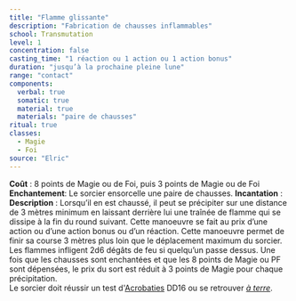```yaml
---
title: "Flamme glissante"
description: "Fabrication de chausses inflammables"
school: Transmutation
level: 1
concentration: false
casting_time: "1 réaction ou 1 action ou 1 action bonus"
duration: "jusqu’à la prochaine pleine lune"
range: "contact"
components:
  verbal: true
  somatic: true
  material: true
  materials: "paire de chausses"
ritual: true
classes:
  - Magie
  - Foi
source: "Elric"
---
```

**Coût** : 8 points de Magie ou de Foi, puis 3 points de Magie ou de Foi
**Enchantement**: Le sorcier ensorcelle une paire de chausses. 
**Incantation** : 
**Description** : Lorsqu’il en est chaussé, il peut se précipiter sur une distance de 3 mètres minimum en laissant derrière lui une traînée de flamme qui se dissipe à la fin du round suivant. Cette manoeuvre se fait au prix d’une action ou d’une action bonus ou d’un réaction. Cette manoeuvre permet de finir sa course 3 mètres plus loin que le déplacement maximum du sorcier.  
Les flammes infligent 2d6 dégâts de feu si quelqu’un passe dessus. Une fois que les chausses sont enchantées et que les 8 points de Magie ou PF sont dépensées, le prix du sort est réduit à 3 points de Magie pour chaque précipitation.  
Le sorcier doit réussir un test d'[Acrobaties](/utiliser-les-caractéristiques/#acrobaties) DD16 ou se retrouver [_à terre_](/gerer-la-sante-du-personnage/#a-terre).  
